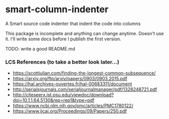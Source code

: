 # smart-column-indenter

A Smart source code indenter that indent the code into columns

<aside class="warning">
    This package is incomplete and anything can change anytime. Doesn't use it. I'll write some docs before I publish the first version.
</aside>

TODO: write a good README.md


### LCS References (to take a better look later...)

 * https://scottjulian.com/finding-the-longest-common-subsequence/
 * https://arxiv.org/ftp/arxiv/papers/0903/0903.2015.pdf
 * https://hal.archives-ouvertes.fr/hal-00683311/document
 * http://serialsjournals.com/serialjournalmanager/pdf/1328248721.pdf
 * http://citeseerx.ist.psu.edu/viewdoc/download?doi=10.1.1.64.5130&rep=rep1&type=pdf
 * https://www.ncbi.nlm.nih.gov/pmc/articles/PMC1780122/
 * https://www.ijcai.org/Proceedings/09/Papers/250.pdf

